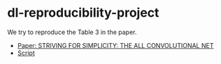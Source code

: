 # dl-reproducibility-project
We try to reproduce the Table 3 in the paper. 
+ [Paper: STRIVING FOR SIMPLICITY: THE ALL CONVOLUTIONAL NET ](https://arxiv.org/abs/1412.6806)
+ [Script](https://github.com/StefOe/all-conv-pytorch)

